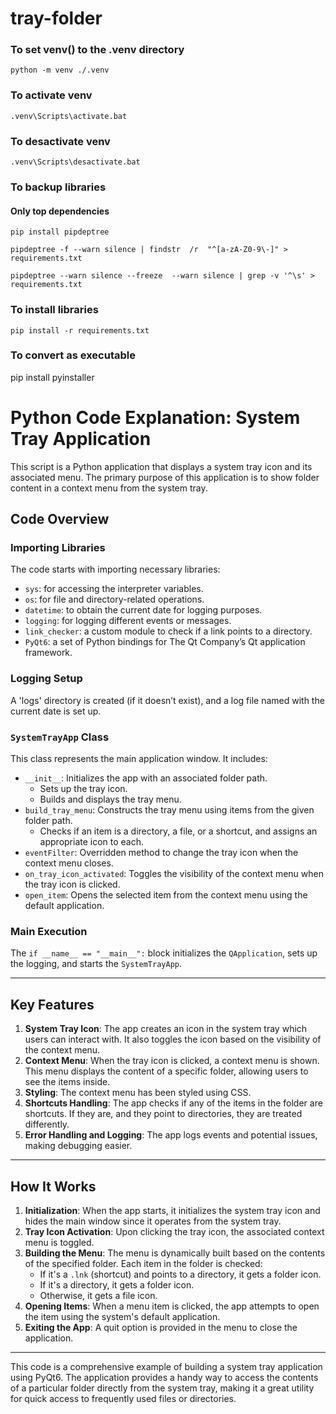 
# tray-folder

  
### To set venv() to the .venv directory 

    python -m venv ./.venv

  
### To activate venv 

    .venv\Scripts\activate.bat

  

### To desactivate venv

    .venv\Scripts\desactivate.bat

  
### To backup libraries
#### Only top dependencies 
    pip install pipdeptree
     
    pipdeptree -f --warn silence | findstr  /r  "^[a-zA-Z0-9\-]" > requirements.txt
  
    pipdeptree --warn silence --freeze  --warn silence | grep -v '^\s' > requirements.txt


### To install libraries

    pip install -r requirements.txt


### To convert as executable
pip install pyinstaller


# Python Code Explanation: System Tray Application

This script is a Python application that displays a system tray icon and its associated menu. The primary purpose of this application is to show folder content in a context menu from the system tray.

## Code Overview

### Importing Libraries

The code starts with importing necessary libraries:
- `sys`: for accessing the interpreter variables.
- `os`: for file and directory-related operations.
- `datetime`: to obtain the current date for logging purposes.
- `logging`: for logging different events or messages.
- `link_checker`: a custom module to check if a link points to a directory.
- `PyQt6`: a set of Python bindings for The Qt Company’s Qt application framework.

### Logging Setup

A 'logs' directory is created (if it doesn’t exist), and a log file named with the current date is set up.

### `SystemTrayApp` Class

This class represents the main application window. It includes:

- `__init__`: Initializes the app with an associated folder path.
  - Sets up the tray icon.
  - Builds and displays the tray menu.
- `build_tray_menu`: Constructs the tray menu using items from the given folder path.
  - Checks if an item is a directory, a file, or a shortcut, and assigns an appropriate icon to each.
- `eventFilter`: Overridden method to change the tray icon when the context menu closes.
- `on_tray_icon_activated`: Toggles the visibility of the context menu when the tray icon is clicked.
- `open_item`: Opens the selected item from the context menu using the default application.

### Main Execution

The `if __name__ == "__main__":` block initializes the `QApplication`, sets up the logging, and starts the `SystemTrayApp`.

---

## Key Features

1. **System Tray Icon**: The app creates an icon in the system tray which users can interact with. It also toggles the icon based on the visibility of the context menu.
2. **Context Menu**: When the tray icon is clicked, a context menu is shown. This menu displays the content of a specific folder, allowing users to see the items inside.
3. **Styling**: The context menu has been styled using CSS.
4. **Shortcuts Handling**: The app checks if any of the items in the folder are shortcuts. If they are, and they point to directories, they are treated differently.
5. **Error Handling and Logging**: The app logs events and potential issues, making debugging easier.

---

## How It Works

1. **Initialization**: When the app starts, it initializes the system tray icon and hides the main window since it operates from the system tray.
2. **Tray Icon Activation**: Upon clicking the tray icon, the associated context menu is toggled.
3. **Building the Menu**: The menu is dynamically built based on the contents of the specified folder. Each item in the folder is checked:
   - If it's a `.lnk` (shortcut) and points to a directory, it gets a folder icon.
   - If it's a directory, it gets a folder icon.
   - Otherwise, it gets a file icon.
4. **Opening Items**: When a menu item is clicked, the app attempts to open the item using the system's default application.
5. **Exiting the App**: A quit option is provided in the menu to close the application.

---

This code is a comprehensive example of building a system tray application using PyQt6. The application provides a handy way to access the contents of a particular folder directly from the system tray, making it a great utility for quick access to frequently used files or directories.
